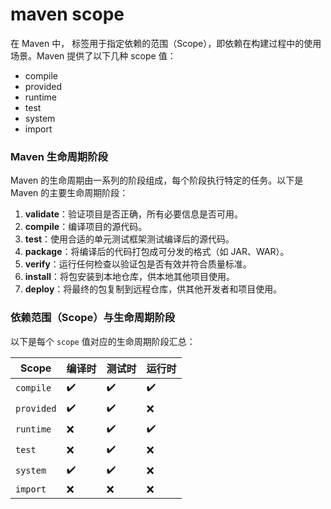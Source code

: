 # maven scope
在 Maven 中，<scope> 标签用于指定依赖的范围（Scope），即依赖在构建过程中的使用场景。Maven 提供了以下几种 scope 值：
- compile
- provided
- runtime
- test
- system
- import

### Maven 生命周期阶段

Maven 的生命周期由一系列的阶段组成，每个阶段执行特定的任务。以下是 Maven 的主要生命周期阶段：

1. **validate**：验证项目是否正确，所有必要信息是否可用。
2. **compile**：编译项目的源代码。
3. **test**：使用合适的单元测试框架测试编译后的源代码。
4. **package**：将编译后的代码打包成可分发的格式（如 JAR、WAR）。
5. **verify**：运行任何检查以验证包是否有效并符合质量标准。
6. **install**：将包安装到本地仓库，供本地其他项目使用。
7. **deploy**：将最终的包复制到远程仓库，供其他开发者和项目使用。

### 依赖范围（Scope）与生命周期阶段

以下是每个 `scope` 值对应的生命周期阶段汇总：

| Scope     | 编译时 | 测试时 | 运行时 |
|-----------|--------|--------|--------|
| `compile` | ✔️     | ✔️     | ✔️     |
| `provided`| ✔️     | ✔️     | ❌     |
| `runtime` | ❌     | ✔️     | ✔️     |
| `test`    | ❌     | ✔️     | ❌     |
| `system`  | ✔️     | ✔️     | ❌     |
| `import`  | ❌     | ❌     | ❌     |

